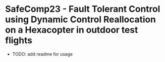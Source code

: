 # SafeComp23 - Fault Tolerant Control using Dynamic Control Reallocation on a Hexacopter in outdoor test flights
- TODO: add readme for usage